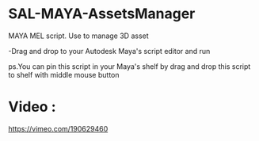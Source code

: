 # SAL-MAYA-AssetsManager
MAYA MEL script. Use to manage 3D asset

-Drag and drop to your Autodesk Maya's script editor and run

ps.You can pin this script in your Maya's shelf by drag and drop this script to shelf with middle mouse button

# Video :
https://vimeo.com/190629460
